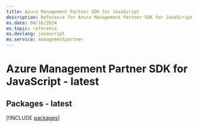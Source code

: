 ```yaml
---
title: Azure Management Partner SDK for JavaScript
description: Reference for Azure Management Partner SDK for JavaScript
ms.date: 04/16/2024
ms.topic: reference
ms.devlang: javascript
ms.service: managementpartner
---
```

# Azure Management Partner SDK for JavaScript - latest
## Packages - latest
[!INCLUDE [packages](management-partner-index.md)]